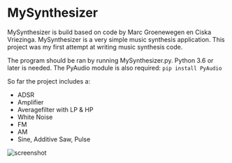 # MySynthesizer

MySynthesizer is build based on code by Marc Groenewegen en Ciska Vriezinga. MySynthesizer is a very simple music synthesis application. This project was my first attempt at writing music synthesis code. 

The program should be ran by running MySynthesizer.py. Python 3.6 or later is needed.
The PyAudio module is also required:
```pip install PyAudio```

So far the project includes a: 
- ADSR
- Amplifier
- Averagefilter with LP & HP
- White Noise
- FM
- AM
- Sine, Additive Saw, Pulse 

![screenshot](resources/screenshot.png "Screenshot")
